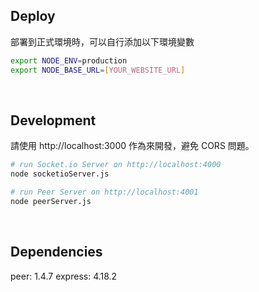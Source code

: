 ## Deploy

部署到正式環境時，可以自行添加以下環境變數

```bash
export NODE_ENV=production
export NODE_BASE_URL=[YOUR_WEBSITE_URL]
```

<br>

## Development
請使用 http://localhost:3000 作為來開發，避免 CORS 問題。

```bash
# run Socket.io Server on http://localhost:4000
node socketioServer.js

# run Peer Server on http://localhost:4001
node peerServer.js
```

<br>

## Dependencies
peer: 1.4.7
express: 4.18.2
